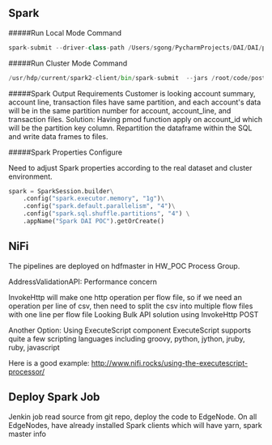 ## Spark 

#####Run Local Mode Command
```python
spark-submit --driver-class-path /Users/sgong/PycharmProjects/DAI/DAI/postgresql-42.2.2.jar /Users/sgong/PycharmProjects/DAI/DAI/dai-spark-postgres.py /Users/sgong/PycharmProjects/DAI/DAI/DAI_data/test.csv /Users/sgong/PycharmProjects/DAI/DAI/DAI_schema/trx.csv /Users/sgong/PycharmProjects/DAI/DAI/DAI_sql/join.sql /Users/sgong/PycharmProjects/DAI/DAI/DAI_output /Users/sgong/PycharmProjects/DAI/DAI/DAI_sql/calculation.sql /Users/sgong/PycharmProjects/DAI/DAI/DAI_sql/calculation_summary.sql /Users/sgong/PycharmProjects/DAI/DAI/DAI_sql/calculation_usage.sql /Users/sgong/PycharmProjects/DAI/DAI/DAI_accountOutput /Users/sgong/PycharmProjects/DAI/DAI/DAI_trxOutput
```

#####Run Cluster Mode Command
```python
/usr/hdp/current/spark2-client/bin/spark-submit  --jars /root/code/postgresql-42.2.2.jar --driver-class-path /root/code/postgresql-42.2.2.jar --master yarn --deploy-mode client  /root/code/dai-spark-postgres.py /user/serena/hwpoc_mock_100.csv.gz /root/code/trx.csv /root/code/join.sql /user/serena/output /root/code/calculation.sql /root/code/calculation_summary.sql /root/code/calculation_usage.sql /user/serena/accountOutput /user/serena/trxOutput
```

#####Spark Output Requirements 
Customer is looking account summary, account line, transaction files have same partition, and each account's data will be in the same partition number for account, account_line, and transaction files. 
Solution: Having pmod function apply on account_id which will be the partition key column. Repartition the dataframe within the SQL and write data frames to files. 

#####Spark Properties Configure

Need to adjust Spark properties according to the real dataset and cluster environment. 

```python
spark = SparkSession.builder\
    .config("spark.executor.memory", "1g")\
    .config("spark.default.parallelism", "4")\
    .config("spark.sql.shuffle.partitions", "4") \
    .appName("Spark DAI POC").getOrCreate()
```


## NiFi 

The pipelines are deployed on hdfmaster in HW_POC Process Group. 

AddressValidationAPI: Performance concern 

InvokeHttp will make one http operation per flow file, so if we need an operation per line of csv, then need to split the csv into multiple flow files with one line per flow file
Looking Bulk API solution using InvokeHttp POST

Another Option: Using ExecuteScript component 
ExecuteScript supports quite a few scripting languages including groovy, python, jython, jruby, ruby, javascript

Here is a good example: http://www.nifi.rocks/using-the-executescript-processor/

## Deploy Spark Job
Jenkin job read source from git repo, deploy the code to EdgeNode. On all EdgeNodes, have already installed Spark clients which will have yarn, spark master info 
